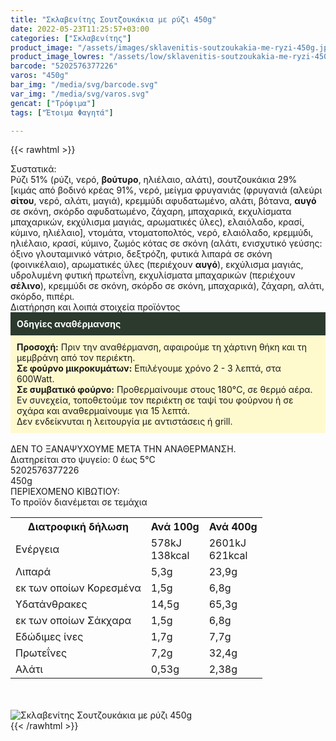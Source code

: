 ```yaml
---
title: "Σκλαβενίτης Σουτζουκάκια με ρύζι 450g"
date: 2022-05-23T11:25:57+03:00
categories: ["Σκλαβενίτης"]
product_image: "/assets/images/sklavenitis-soutzoukakia-me-ryzi-450g.jpg"
product_image_lowres: "/assets/low/sklavenitis-soutzoukakia-me-ryzi-450g.jpg"
barcode: "5202576377226"
varos: "450g"
bar_img: "/media/svg/barcode.svg"
var_img: "/media/svg/varos.svg"
gencat: ["Τρόφιμα"]
tags: ["Έτοιμα Φαγητά"]

---
```

{{< rawhtml >}}

<div class="sload615"><div class="product"><div id="sistatika">Συστατικά:</div><div class="alltext">Ρύζι 51% (ρύζι, νερό, <b>βούτυρο</b>, ηλιέλαιο, αλάτι), σουτζουκάκια 29% [κιμάς από βοδινό κρέας 91%, νερό, μείγμα φρυγανιάς (φρυγανιά (αλεύρι <b>σίτου</b>, νερό, αλάτι, μαγιά), κρεμμύδι αφυδατωμένο, αλάτι, βότανα, <b>αυγό</b> σε σκόνη, σκόρδο αφυδατωμένο, ζάχαρη, μπαχαρικά, εκχυλίσματα μπαχαρικών, εκχύλισμα μαγιάς, αρωματικές ύλες), ελαιόλαδο, κρασί, κύμινο, ηλιέλαιο], ντομάτα, ντοματοπολτός, νερό, ελαιόλαδο, κρεμμύδι, ηλιέλαιο, κρασί, κύμινο, ζωμός κότας σε σκόνη (αλάτι, ενισχυτικό γεύσης: όξινο γλουταμινικό νάτριο, δεξτρόζη, φυτικά λιπαρά σε σκόνη (φοινικέλαιο), αρωματικές ύλες (περιέχουν <b>αυγό</b>), εκχύλισμα μαγιάς, υδρολυμένη φυτική πρωτεΐνη, εκχυλίσματα μπαχαρικών (περιέχουν <b>σέλινο</b>), κρεμμύδι σε σκόνη, σκόρδο σε σκόνη, μπαχαρικά), ζάχαρη, αλάτι, σκόρδο, πιπέρι.</div><div id="loipa">Διατήρηση και λοιπά στοιχεία προϊόντος</div><div class="alltext"><div style="background:#2b3a2d;padding:10px;color:#fff"><b>Οδηγίες αναθέρμανσης</b></div><div style="background:#ffface;padding:10px;"><b>Προσοχή:</b> Πριν την αναθέρμανση, αφαιρούμε τη χάρτινη θήκη και τη μεμβράνη από τον περιέκτη.<br><b>Σε φούρνο μικροκυμάτων:</b> Επιλέγουμε χρόνο 2 - 3 λεπτά, στα 600Watt.<br><b>Σε συμβατικό φούρνο:</b> Προθερμαίνουμε στους 180°C, σε θερμό αέρα. Εν συνεχεία, τοποθετούμε τον περιέκτη σε ταψί του φούρνου ή σε σχάρα και αναθερμαίνουμε για 15 λεπτά.<br>Δεν ενδείκνυται η λειτουργία με αντιστάσεις ή grill.</div><br>ΔΕΝ ΤΟ ΞΑΝΑΨΥΧΟΥΜΕ ΜΕΤΑ ΤΗΝ ΑΝΑΘΕΡΜΑΝΣΗ.<br>Διατηρείται στο ψυγείο: 0 έως 5°C<br></div><div id="barcode"><div id="barimage1"></div><span id="bartext">5202576377226</span></div><div id="varos"><div id="varosimage1"></div><span id="varostext">450g</span></div><div id="kivotio">ΠΕΡΙΕΧΟΜΕΝΟ ΚΙΒΩΤΙΟΥ:<br>Το προϊόν διανέμεται σε τεμάχια</div><div class="tabout"><table id="diatable"><tbody><tr><th>Διατροφική δήλωση</th><th>Ανά 100g</th><th>Ανά 400g</th></tr><tr><td class="texr2">Ενέργεια</td><td class="texr">578kJ<br>138kcal</td><td class="texr">2601kJ<br>621kcal</td></tr><tr><td class="texr2">Λιπαρά</td><td class="texr">5,3g</td><td class="texr">23,9g</td></tr><tr><td class="gray">εκ των οποίων Κορεσµένα</td><td class="gray2">1,5g</td><td class="gray2">6,8g</td></tr><tr><td class="texr2">Yδατάνθρακες</td><td class="texr">14,5g</td><td class="texr">65,3g</td></tr><tr><td class="gray">εκ των οποίων Σάκχαρα</td><td class="gray2">1,5g</td><td class="gray2">6,8g</td></tr><tr><td class="texr2">Eδώδιμες ίνες</td><td class="texr">1,7g</td><td class="texr">7,7g</td></tr><tr><td class="texr2">Πρωτεΐνες</td><td class="texr">7,2g</td><td class="texr">32,4g</td></tr><tr><td class="texr2">Αλάτι</td><td class="texr">0,53g</td><td class="texr">2,38g</td></tr></tbody></table></div><br><br><div class="pimg"><img alt="Σκλαβενίτης Σουτζουκάκια με ρύζι 450g" title="Σκλαβενίτης Σουτζουκάκια με ρύζι 450g" src="/assets/images/sklavenitis-soutzoukakia-me-ryzi-450g.jpg"></div></div></div>
{{< /rawhtml >}}


